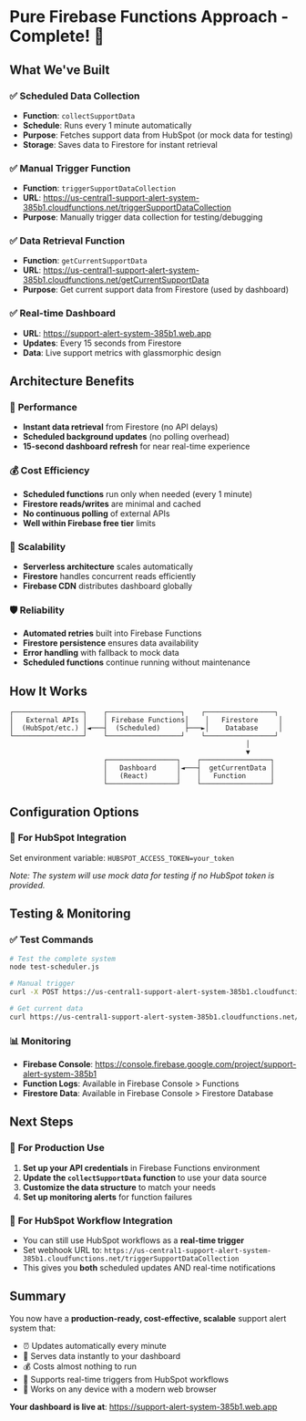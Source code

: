 # Pure Firebase Functions Approach - Complete! 🎉

## What We've Built

### ✅ **Scheduled Data Collection**

- **Function**: `collectSupportData`
- **Schedule**: Runs every 1 minute automatically
- **Purpose**: Fetches support data from HubSpot (or mock data for testing)
- **Storage**: Saves data to Firestore for instant retrieval

### ✅ **Manual Trigger Function**

- **Function**: `triggerSupportDataCollection`
- **URL**: https://us-central1-support-alert-system-385b1.cloudfunctions.net/triggerSupportDataCollection
- **Purpose**: Manually trigger data collection for testing/debugging

### ✅ **Data Retrieval Function**

- **Function**: `getCurrentSupportData`
- **URL**: https://us-central1-support-alert-system-385b1.cloudfunctions.net/getCurrentSupportData
- **Purpose**: Get current support data from Firestore (used by dashboard)

### ✅ **Real-time Dashboard**

- **URL**: https://support-alert-system-385b1.web.app
- **Updates**: Every 15 seconds from Firestore
- **Data**: Live support metrics with glassmorphic design

## Architecture Benefits

### 🚀 **Performance**

- **Instant data retrieval** from Firestore (no API delays)
- **Scheduled background updates** (no polling overhead)
- **15-second dashboard refresh** for near real-time experience

### 💰 **Cost Efficiency**

- **Scheduled functions** run only when needed (every 1 minute)
- **Firestore reads/writes** are minimal and cached
- **No continuous polling** of external APIs
- **Well within Firebase free tier** limits

### 🔄 **Scalability**

- **Serverless architecture** scales automatically
- **Firestore** handles concurrent reads efficiently
- **Firebase CDN** distributes dashboard globally

### 🛡️ **Reliability**

- **Automated retries** built into Firebase Functions
- **Firestore persistence** ensures data availability
- **Error handling** with fallback to mock data
- **Scheduled functions** continue running without maintenance

## How It Works

```
┌─────────────────┐    ┌──────────────────┐    ┌─────────────────┐
│   External APIs │    │ Firebase Functions│    │   Firestore     │
│  (HubSpot/etc.) │◄───┤  (Scheduled)      ├───►│    Database     │
└─────────────────┘    └──────────────────┘    └─────────────────┘
                                                          │
                                                          ▼
                       ┌─────────────────┐    ┌─────────────────┐
                       │   Dashboard     │◄───┤  getCurrentData │
                       │   (React)       │    │   Function      │
                       └─────────────────┘    └─────────────────┘
```

## Configuration Options

### 🔧 **For HubSpot Integration**

Set environment variable: `HUBSPOT_ACCESS_TOKEN=your_token`

_Note: The system will use mock data for testing if no HubSpot token is provided._

## Testing & Monitoring

### ✅ **Test Commands**

```bash
# Test the complete system
node test-scheduler.js

# Manual trigger
curl -X POST https://us-central1-support-alert-system-385b1.cloudfunctions.net/triggerSupportDataCollection

# Get current data
curl https://us-central1-support-alert-system-385b1.cloudfunctions.net/getCurrentSupportData
```

### 📊 **Monitoring**

- **Firebase Console**: https://console.firebase.google.com/project/support-alert-system-385b1
- **Function Logs**: Available in Firebase Console > Functions
- **Firestore Data**: Available in Firebase Console > Firestore Database

## Next Steps

### 🎯 **For Production Use**

1. **Set up your API credentials** in Firebase Functions environment
2. **Update the `collectSupportData` function** to use your data source
3. **Customize the data structure** to match your needs
4. **Set up monitoring alerts** for function failures

### 🔄 **For HubSpot Workflow Integration**

- You can still use HubSpot workflows as a **real-time trigger**
- Set webhook URL to: `https://us-central1-support-alert-system-385b1.cloudfunctions.net/triggerSupportDataCollection`
- This gives you **both** scheduled updates AND real-time notifications

## Summary

You now have a **production-ready, cost-effective, scalable** support alert system that:

- ⏰ Updates automatically every minute
- 🚀 Serves data instantly to your dashboard
- 💰 Costs almost nothing to run
- 🔄 Supports real-time triggers from HubSpot workflows
- 📱 Works on any device with a modern web browser

**Your dashboard is live at**: https://support-alert-system-385b1.web.app
